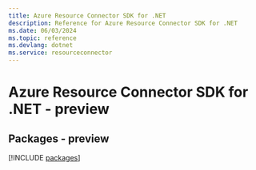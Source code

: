 ```yaml
---
title: Azure Resource Connector SDK for .NET
description: Reference for Azure Resource Connector SDK for .NET
ms.date: 06/03/2024
ms.topic: reference
ms.devlang: dotnet
ms.service: resourceconnector
---
```

# Azure Resource Connector SDK for .NET - preview
## Packages - preview
[!INCLUDE [packages](resource-connector-index.md)]